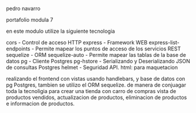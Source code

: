 
pedro navarro

portafolio modula 7

en este modulo  utilize la siguiente tecnologia 

cors - Control de acceso HTTP
express - Framework WEB
express-list-endpoints - Permite mapear los puntos de acceso de los servicios REST
sequelize - ORM
sequelize-auto - Permite mapear las tablas de la base de datos
pg - Cliente Postgres
pg-hstore - Serializando y Deserializando JSON de consultas Postgres
helmet - Seguridad API.
html: para maquetacion

realizando el frontend con vistas usando handlebars, y base de datos con pg Postgres, tambien se utilizo el ORM sequelize. de manera de conjuagar toda la tecnoligia para crear una tienda con carro de compras vista de productos vendidos, actualizacion de productos, eliminacion de productos e informacion de productos.